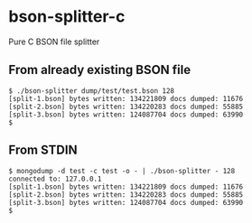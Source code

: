 # bson-splitter-c
Pure C BSON file splitter

## From already existing BSON file ##
```
$ ./bson-splitter dump/test/test.bson 128
[split-1.bson] bytes written: 134221809 docs dumped: 11676
[split-2.bson] bytes written: 134220283 docs dumped: 55885
[split-3.bson] bytes written: 124087704 docs dumped: 63990
$
```

## From STDIN ##
```
$ mongodump -d test -c test -o - | ./bson-splitter - 128
connected to: 127.0.0.1
[split-1.bson] bytes written: 134221809 docs dumped: 11676
[split-2.bson] bytes written: 134220283 docs dumped: 55885
[split-3.bson] bytes written: 124087704 docs dumped: 63990
$
```
